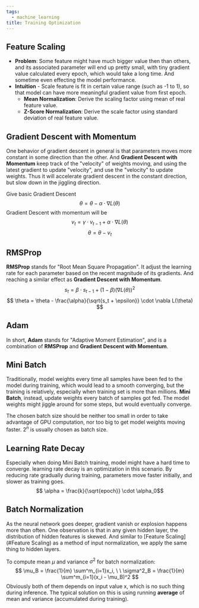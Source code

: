 ```yaml
---
tags:
  - machine_learning
title: Training Optimization
---
```

## Feature Scaling

- **Problem**: Some feature might have much bigger value then than others, and its associated parameter will end up pretty small, with tiny gradient value calculated every epoch, which would take a long time. And sometime even effecting the model performance.
- **Intuition** - Scale feature is fit in certain value range (such as -1 to 1), so that model can have more meaningful gradient value from first epoch.
	- **Mean Normalization**: Derive the scaling factor using mean of real feature value.
	- **Z-Score Normalization**: Derive the scale factor using standard deviation of real feature value.

## Gradient Descent with Momentum

One behavior of gradient descent in general is that parameters moves more constant in some direction than the other. And **Gradient Descent with Momentum** keep track of the "velocity" of weights moving, and using the latest gradient to update "velocity", and use the "velocity" to update weights. Thus it will accelerate gradient descent in the constant direction, but slow down in the jiggling direction.

Give basic Gradient Descent 
$$\theta = \theta - \alpha \cdot \nabla L(\theta)$$
Gradient Descent with momentum will be 
$$v_t = \gamma \cdot v_{t-1} + \alpha \cdot \nabla L(\theta) $$$$ \theta = \theta - v_t  $$

## RMSProp

**RMSProp** stands for "Root Mean Square Propagation". It adjust the learning rate for each parameter based on the recent magnitude of its gradients. And reaching a similar effect as 
**Gradient Descent with Momentum**.
$$ s_t = \beta \cdot s_{t-1} + (1-\beta)(\nabla L(\theta))^2 $$
$$ \theta = \theta - \frac{\alpha}{\sqrt{s_t + \epsilon}} \cdot \nabla L(\theta) $$

## Adam

In short, **Adam** stands for "Adaptive Moment Estimation", and is a combination of **RMSProp** and **Gradient Descent with Momentum**.

## Mini Batch

Traditionally, model weights every time all samples have been fed to the model during training, which would lead to a smooth converging, but the training is relatively, especially when training set is more than millions. **Mini Batch**, instead, update weights every batch of samples got fed. The model weights might jiggle around for some steps, but would eventually converge. 

The chosen batch size should be neither too small in order to take advantage of GPU computation, nor too big to get model weights moving faster. $2^n$ is usually chosen as batch size.

## Learning Rate Decay

Especially when doing Mini Batch training, model might have a hard time to converge. learning rate decay is an optimization in this scenario. By reducing rate gradually during training, parameters move faster initially, and slower as training goes. 
$$ \alpha = \frac{k}{\sqrt{epoch}} \cdot \alpha_0$$

## Batch Normalization

As the neural network goes deeper, gradient vanish or explosion happens more than often. One observation is that in any given hidden layer, the distribution of hidden features is skewed. And similar to [Feature Scaling](#Feature Scaling) as a method of input normalization, we apply the same thing to hidden layers.

To compute mean $\mu$ and variance $\sigma^2$ for batch normalization: $$ \mu_B = \frac{1}{m} \sum^m_{i=1}x_i, \ \ \sigma^2_B = \frac{1}{m} \sum^m_{i=1}(x_i - \mu_B)^2 $$
Obviously both of them depends on input value x, which is no such thing during inference. The typical solution on this is using running **average** of mean and variance (accumulated during training).